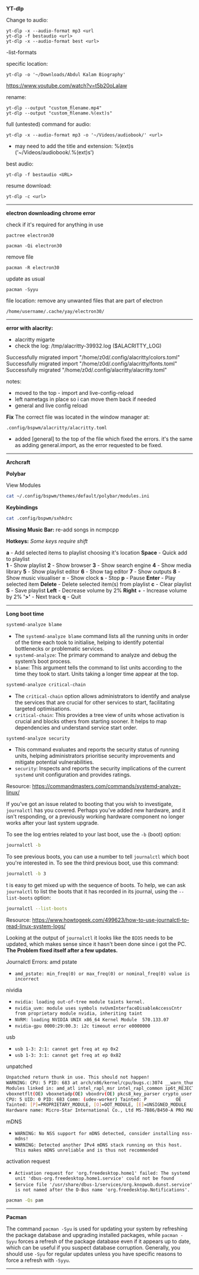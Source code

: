 **YT-dlp**

Change to audio:
```
yt-dlp -x --audio-format mp3 <url
yt-dlp -f bestaudio <url>
yt-dlp -x --audio-format best <url>
```

-list-formats

specific location:
```
yt-dlp -o '~/Downloads/Abdul Kalam Biography'
``` 

https://www.youtube.com/watch?v=t5b20oLaIaw

rename:
```
yt-dlp --output "custom_ﬁlename.mp4"
yt-dlp --output "custom_ﬁlename.%(ext)s"
```

full (untested) command for audio:
```
yt-dlp -x --audio-format mp3 -o '~/Videos/audiobook/' <url>
```
- may need to add the title and extension: %(ext)s ('~/Videos/audiobook/.%(ext)s')

best audio:
```
yt-dlp -f bestaudio <URL>
```

resume download:
```
yt-dlp -c <url>
```

---

**electron downloading chrome error**

check if it's required for anything in use 

```
pactree electron30
```

```
pacman -Qi electron30
```

remove file

```
pacman -R electron30
```

update as usual

```
pacman -Syyu
```

file location: remove any unwanted files that are part of electron

```
/home/username/.cache/yay/electron30/
```

---

**error with alacrity:**
- alacritty migarte
- check the log: /tmp/alacritty-39932.log ($ALACRITTY_LOG)

Successfully migrated import "/home/z0d/.config/alacritty/colors.toml"
Successfully migrated import "/home/z0d/.config/alacritty/fonts.toml"
Successfully migrated "/home/z0d/.config/alacritty/alacritty.toml"

notes: 
- moved to the top - import and live-config-reload
- left nametags in place so i can move them back if needed 
- general and live config reload

**Fix**
The correct file was located in the window manager at: 

```
.config/bspwm/alacritty/alacritty.toml
```

- added [general] to the top of the file which fixed the errors. it's the same as adding general.import, as the error requested to be fixed.

---

**Archcraft** 

**Polybar**

View Modules

```bash
cat ~/.config/bspwm/themes/default/polybar/modules.ini
```

**Keybindings**

```bash
cat .config/bspwm/sxhkdrc
```

**Missing Music Bar:** re-add songs in ncmpcpp

**Hotkeys:** _Some keys require shift_

**a** - Add selected items to playlist choosing it's location
**Space** - Quick add to playlist  
**1** - Show playlist
**2** - Show browser
**3** - Show search engine
**4** - Show media library
**5** - Show playlist editor
**6** - Show tag editor
**7** - Show outputs
**8** - Show music visualiser
**=** - Show clock
**s** - Stop
**p** - Pause
**Enter** - Play selected item
**Delete** - Delete selected item(s) from playlist
**c** - Clear playlist
**S** - Save playlist
**Left** - Decrease volume by 2%
**Right** + - Increase volume by 2%
**'>'** - Next track
**q** - Quit

---

**Long boot time**

```sh
systemd-analyze blame
```
- The `systemd-analyze blame` command lists all the running units in order of the time each took to initialise, helping to identify potential bottlenecks or problematic services.
- `systemd-analyze`: The primary command to analyze and debug the system’s boot process.
- `blame`: This argument tells the command to list units according to the time they took to start. Units taking a longer time appear at the top.

```sh
systemd-analyze critical-chain
```
- The `critical-chain` option allows administrators to identify and analyse the services that are crucial for other services to start, facilitating targeted optimisations.
- `critical-chain`: This provides a tree view of units whose activation is crucial and blocks others from starting sooner. It helps to map dependencies and understand service start order.

```sh
systemd-analyze security
```
- This command evaluates and reports the security status of running units, helping administrators prioritise security improvements and mitigate potential vulnerabilities.
- `security`: Inspects and reports the security implications of the current `systemd` unit configuration and provides ratings.


Resource: https://commandmasters.com/commands/systemd-analyze-linux/


If you've got an issue related to booting that you wish to investigate, `journalctl` has you covered. Perhaps you've added new hardware, and it isn't responding, or a previously working hardware component no longer works after your last system upgrade.

To see the log entries related to your last boot, use the `-b` (boot) option:
```sh 
journalctl -b
```

To see previous boots, you can use a number to tell `journalctl` which boot you're interested in. To see the third previous boot, use this command:
```sh
journalctl -b 3
```

t is easy to get mixed up with the sequence of boots. To help, we can ask `journalctl` to list the boots that it has recorded in its journal, using the `--list-boots` option:
```sh
journalctl --list-boots
```

Resource: https://www.howtogeek.com/499623/how-to-use-journalctl-to-read-linux-system-logs/

Looking at the output of `journalctl` it looks like the `BIOS` needs to be updated, which makes sense since it hasn't been done since i got the PC. **The Problem fixed itself after a few updates.**

Journalctl Errors: 
amd pstate
- `amd_pstate: min_freq(0) or max_freq(0) or nominal_freq(0) value is incorrect`

nividia
- `nvidia: loading out-of-tree module taints kernel.`
- `nvidia_uvm: module uses symbols nvUvmInterfaceDisableAccessCntr from proprietary module nvidia, inheriting taint`
- `NVRM: loading NVIDIA UNIX x86_64 Kernel Module  570.133.07`
- `nvidia-gpu 0000:29:00.3: i2c timeout error e0000000`

usb
- `usb 1-3: 2:1: cannot get freq at ep 0x2`
- `usb 1-3: 3:1: cannot get freq at ep 0x82`

unpatched
```sh
Unpatched return thunk in use. This should not happen!
WARNING: CPU: 5 PID: 683 at arch/x86/kernel/cpu/bugs.c:3074 __warn_thunk+0x2a/0x40
Modules linked in: amd_atl intel_rapl_msr intel_rapl_common ip6t_REJECT wl(POE+) nf_reject_ipv6 xt_hl ip6t_rt rtl8192ee ipt_REJECT nf_reject_ipv4 btcoexist snd_hda
vboxnetflt(OE) vboxnetadp(OE) vboxdrv(OE) pkcs8_key_parser crypto_user loop dm_mod nfnetlink ip_tables x_tables hid_generic nvme uas nvme_core usbhid usb_storage
CPU: 5 UID: 0 PID: 683 Comm: (udev-worker) Tainted: P           OE      6.14.2-arch1-1 #1 51440b8a0cc8bb91764dac94f6c2b53455e5a907
Tainted: [P]=PROPRIETARY_MODULE, [O]=OOT_MODULE, [E]=UNSIGNED_MODULE
Hardware name: Micro-Star International Co., Ltd MS-7B86/B450-A PRO MAX (MS-7B86), BIOS M.50 11/07/2019
```

mDNS
- `WARNING: No NSS support for mDNS detected, consider installing nss-mdns!`
- `WARNING: Detected another IPv4 mDNS stack running on this host. This makes mDNS unreliable and is thus not recommended`

activation request
- `Activation request for 'org.freedesktop.home1' failed: The systemd unit 'dbus-org.freedesktop.home1.service' could not be found`
- `Service file '/usr/share/dbus-1/services/org.knopwob.dunst.service' is not named after the D-Bus name 'org.freedesktop.Notifications'.`
```sh
pacman -Qs pam
```

---

**Pacman**

The command `pacman -Syu` is used for updating your system by refreshing the package database and upgrading installed packages, while `pacman -Syyu` forces a refresh of the package database even if it appears up to date, which can be useful if you suspect database corruption. Generally, you should use `-Syu` for regular updates unless you have specific reasons to force a refresh with `-Syyu`.

---






